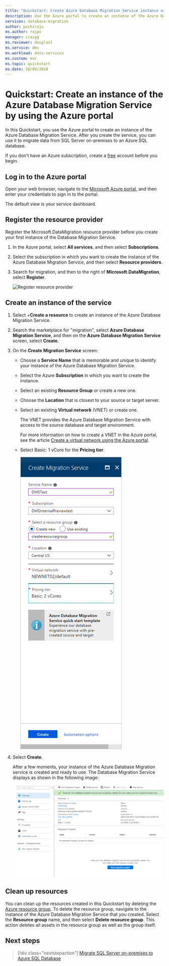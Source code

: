 ```yaml
---
title: "Quickstart: Create Azure Database Migration Service instance using the Azure portal | Microsoft Docs"
description: Use the Azure portal to create an instance of the Azure Database Migration Service
services: database-migration
author: pochiraju
ms.author: rajpo
manager: craigg
ms.reviewer: douglasl
ms.service: dms
ms.workload: data-services
ms.custom: mvc
ms.topic: quickstart
ms.date: 10/09/2018
---
```


# Quickstart: Create an instance of the Azure Database Migration Service by using the Azure portal
In this Quickstart, you use the Azure portal to create an instance of the Azure Database Migration Service.  After you create the service, you can use it to migrate data from SQL Server on-premises to an Azure SQL database.

If you don't have an Azure subscription, create a [free](https://azure.microsoft.com/free/) account before you begin.

## Log in to the Azure portal
Open your web browser, navigate to the [Microsoft Azure portal](https://portal.azure.com/), and then enter your credentials to sign in to the portal.

The default view is your service dashboard.

## Register the resource provider
Register the Microsoft.DataMigration resource provider before you create your first instance of the Database Migration Service.

1. In the Azure portal, select **All services**, and then select **Subscriptions**.

2. Select the subscription in which you want to create the instance of the Azure Database Migration Service, and then select **Resource providers**.

3. Search for migration, and then to the right of **Microsoft.DataMigration**, select **Register**.

    ![Register resource provider](media/quickstart-create-data-migration-service-portal/dms-register-provider.png)

## Create an instance of the service
1. Select +**Create a resource** to create an instance of the Azure Database Migration Service.

2. Search the marketplace for "migration", select **Azure Database Migration Service**, and then on the **Azure Database Migration Service** screen, select **Create**.

3. On the **Create Migration Service** screen: 

    - Choose a **Service Name** that is memorable and unique to identify your instance of the Azure Database Migration Service.
    - Select the Azure **Subscription** in which you want to create the instance.
    - Select an existing **Resource Group** or create a new one.
    - Choose the **Location** that is closest to your source or target server.
    - Select an existing **Virtual network** (VNET) or create one.

        The VNET provides the Azure Database Migration Service with access to the source database and target environment.

        For more information on how to create a VNET in the Azure portal, see the article [Create a virtual network using the Azure portal](https://aka.ms/vnet).

    - Select Basic: 1 vCore for the **Pricing tier**.

        ![Create migration service](media/quickstart-create-data-migration-service-portal/dms-create-service1.png)

4. Select **Create**.

    After a few moments, your instance of the Azure Database Migration service is created and ready to use. The Database Migration Service displays as shown in the following image:

    ![Migration service created](media/quickstart-create-data-migration-service-portal/dms-service-created.png)

## Clean up resources
You can clean up the resources created in this Quickstart by deleting the [Azure resource group](../azure-resource-manager/resource-group-overview.md). To delete the resource group, navigate to the instance of the Azure Database Migration Service that you created. Select the **Resource group** name, and then select **Delete resource group**. This action deletes all assets in the resource group as well as the group itself.

## Next steps
> [!div class="nextstepaction"]
> [Migrate SQL Server on-premises to Azure SQL Database](tutorial-sql-server-to-azure-sql.md)